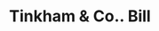 ---
doi: 10.7916/D8806DPQ
date_other: unknown
date_other_textual: unknown
form: printed ephemera
genre:
- Invoices
name:
- Tinkham & Co.
object_in_context_url: https://biggert.cul.columbia.edu/items/view/ave_biggert_00515
subject_hierarchical_geographic:
- Springfield, Massachusetts, United States
subject_name:
- Tinkham & Co.
title: Tinkham & Co.. Bill
sort_title: Tinkham & Co.. Bill
call_number: ave_biggert_00515
coordinates:
- 42.112411,-72.547455
pid: ave_biggert_00515
identifiers: ave_biggert_00515
thumbnail: https://derivativo-2.library.columbia.edu/iiif/2/ldpd:343822/full/!256,256/0/native.jpg
permalink: /biggert/ave_biggert_00515/
layout: iiif-image-page
---